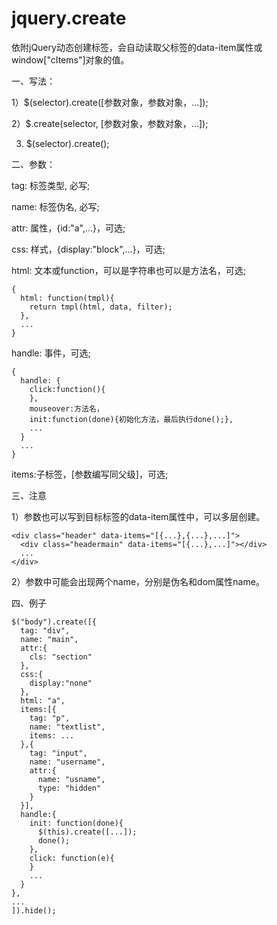 # jquery.create
依附jQuery动态创建标签，会自动读取父标签的data-item属性或window["cItems"]对象的值。

一、写法：

1）$(selector).create([参数对象，参数对象，...]);

2）$.create(selector, [参数对象，参数对象，...]);

3) $(selector).create(); 

二、参数：

tag: 标签类型, 必写;

name: 标签伪名, 必写;

attr: 属性，{id:"a",...}，可选;

css: 样式，{display:"block",...}，可选;

html: 文本或function，可以是字符串也可以是方法名，可选; 
```
{
  html: function(tmpl){
    return tmpl(html, data, filter);
  },
  ...
}
```

handle: 事件，可选;
```
{
  handle: {
    click:function(){
    }, 
    mouseover:方法名，
    init:function(done){初始化方法，最后执行done();}, 
    ...
  }
  ...
}
```

items:子标签，[参数编写同父级]，可选;

三、注意

1）参数也可以写到目标标签的data-item属性中，可以多层创建。
```
<div class="header" data-items="[{...},{...},...]">
  <div class="headermain" data-items="[{...},...]"></div>
  ...
</div>
```

2）参数中可能会出现两个name，分别是伪名和dom属性name。

四、例子

```
$("body").create([{
  tag: "div",
  name: "main",
  attr:{
    cls: "section"
  },
  css:{
    display:"none"
  },
  html: "a",
  items:[{
    tag: "p",
    name: "textlist",
    items: ...
  },{
    tag: "input",
    name: "username",
    attr:{
      name: "usname",
      type: "hidden"
    }
  }],
  handle:{
    init: function(done){
      $(this).create([...]);
      done();
    },
    click: function(e){
    }
    ...
  }
},
...
]).hide();
```
